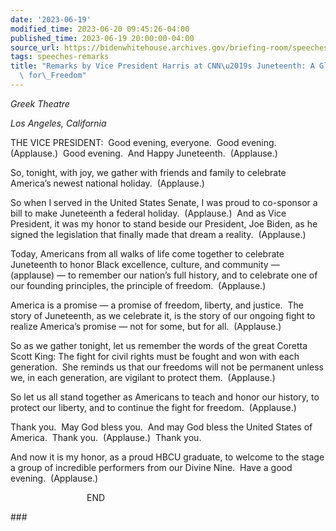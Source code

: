 ```yaml
---
date: '2023-06-19'
modified_time: 2023-06-20 09:45:26-04:00
published_time: 2023-06-19 20:00:00-04:00
source_url: https://bidenwhitehouse.archives.gov/briefing-room/speeches-remarks/2023/06/19/remarks-by-vice-president-harris-at-cnns-juneteenth-a-global-celebration-for-freedom/
tags: speeches-remarks
title: "Remarks by Vice President Harris at CNN\u2019s Juneteenth: A Global Celebration\
  \ for\_Freedom"
---
```

 
*Greek Theatre*

*Los Angeles, California*

THE VICE PRESIDENT:  Good evening, everyone.  Good evening. 
(Applause.)  Good evening.  And Happy Juneteenth.  (Applause.)

So, tonight, with joy, we gather with friends and family to celebrate
America’s newest national holiday.  (Applause.)

So when I served in the United States Senate, I was proud to co-sponsor
a bill to make Juneteenth a federal holiday.  (Applause.)  And as Vice
President, it was my honor to stand beside our President, Joe Biden, as
he signed the legislation that finally made that dream a reality. 
(Applause.)

Today, Americans from all walks of life come together to celebrate
Juneteenth to honor Black excellence, culture, and community —
(applause) — to remember our nation’s full history, and to celebrate one
of our founding principles, the principle of freedom.  (Applause.)

America is a promise — a promise of freedom, liberty, and justice.  The
story of Juneteenth, as we celebrate it, is the story of our ongoing
fight to realize America’s promise — not for some, but for all. 
(Applause.)

So as we gather tonight, let us remember the words of the great Coretta
Scott King: The fight for civil rights must be fought and won with each
generation.  She reminds us that our freedoms will not be permanent
unless we, in each generation, are vigilant to protect them. 
(Applause.)

So let us all stand together as Americans to teach and honor our
history, to protect our liberty, and to continue the fight for freedom. 
(Applause.)

Thank you.  May God bless you.  And may God bless the United States of
America.  Thank you.  (Applause.)  Thank you.

And now it is my honor, as a proud HBCU graduate, to welcome to the
stage a group of incredible performers from our Divine Nine.  Have a
good evening.  (Applause.)

                               END

\###

